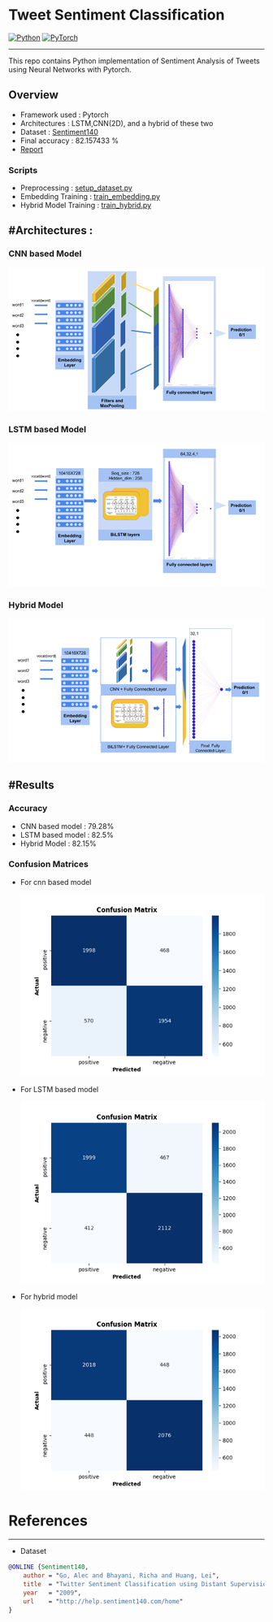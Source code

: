# Tweet Sentiment Classification

<!--[![forthebadge made-with-python](http://ForTheBadge.com/images/badges/made-with-python.svg)](https://www.python.org/)-->
<!-- for badges visit : https://github.com/alexandresanlim/Badges4-README.md-Profile-->

[![Python](https://img.shields.io/badge/Python-3776AB?style=for-the-badge&logo=python&logoColor=white)](https://www.python.org/)
[![PyTorch](https://img.shields.io/badge/PyTorch-%23EE4C2C.svg?style=for-the-badge&logo=PyTorch&logoColor=white)](https://pytorch.org/)

---

This repo contains Python implementation of Sentiment Analysis of Tweets using Neural Networks with Pytorch.

## Overview

- Framework used : Pytorch
- Architectures : LSTM,CNN(2D), and a hybrid of these two
- Dataset : [Sentiment140](http://help.sentiment140.com/for-students/)
- Final accuracy : 82.157433 %
- [Report](docs/Sentiment_Analysis_Report.pdf)

### Scripts

- Preprocessing : [ setup_dataset.py ](main/setup_dataset.py)
- Embedding Training : [ train_embedding.py ](main/train_embedding.py)
- Hybrid Model Training : [ train_hybrid.py ](main/train_hybrid.py)

## #Architectures :

### CNN based Model

![CNN architecture](docs/cnn_arch.png)

### LSTM based Model

![LSTM architecture](docs/bilstm_arch.png)

### Hybrid Model

![Hybrid Model](docs/hybrid_arch_v2.png)

## #Results

### Accuracy

- CNN based model : 79.28%
- LSTM based model : 82.5%
- Hybrid Model : 82.15%

### Confusion Matrices

- For cnn based model

  ![CNN based model cm](docs/cnn_confusion_matrix.png)

- For LSTM based model

  ![LSTM based model cm](docs/lstm_confusion_matrix.png)

- For hybrid model

  ![Hybrid Model cm](docs/hybrid_confusion_matrix.png)

# References

---

- Dataset

```bibtex
@ONLINE {Sentiment140,
    author = "Go, Alec and Bhayani, Richa and Huang, Lei",
    title  = "Twitter Sentiment Classification using Distant Supervision",
    year   = "2009",
    url    = "http://help.sentiment140.com/home"
}
```
